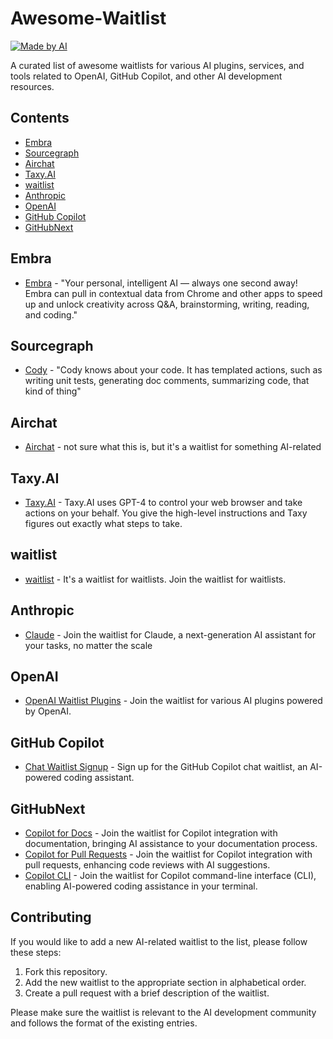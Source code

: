 # Awesome-Waitlist

[![Made by AI](https://img.shields.io/badge/Made%20by-AI-lightgrey?style=for-the-badge)](https://github.com/mefengl/made-by-ai)

A curated list of awesome waitlists for various AI plugins, services, and tools related to OpenAI, GitHub Copilot, and other AI development resources.

## Contents

- [Embra](#embra)
- [Sourcegraph](#sourcegraph)
- [Airchat](#airchat)
- [Taxy.AI](#taxyai)
- [waitlist](#waitlist)
- [Anthropic](#anthropic)
- [OpenAI](#openai)
- [GitHub Copilot](#github-copilot)
- [GitHubNext](#githubnext)

## Embra

- [Embra](https://embra.app/) - "Your personal, intelligent AI — always one second away! Embra can pull in contextual data from Chrome and other apps to speed up and unlock creativity across Q&A, brainstorming, writing, reading, and coding."

## Sourcegraph

- [Cody](https://sourcegraph.typeform.com/cody-signup) - "Cody knows about your code. It has templated actions, such as writing unit tests, generating doc comments, summarizing code, that kind of thing"

## Airchat

- [Airchat](https://www.getairchat.com/) - not sure what this is, but it's a waitlist for something AI-related

## Taxy.AI

- [Taxy.AI](https://docs.google.com/forms/d/e/1FAIpQLScAFKI1fZ1cXhBmSp2HM93Jvuc8Jvrxh5iSbkKhtwKN-OHoTQ/viewform) - Taxy.AI uses GPT-4 to control your web browser and take actions on your behalf. You give the high-level instructions and Taxy figures out exactly what steps to take.

## waitlist

- [waitlist](https://waitlist.wtf) - It's a waitlist for waitlists. Join the waitlist for waitlists.

## Anthropic

- [Claude](https://www.anthropic.com/earlyaccess) - Join the waitlist for Claude, a next-generation AI assistant for your tasks, no matter the scale

## OpenAI

- [OpenAI Waitlist Plugins](https://openai.com/waitlist/plugins) - Join the waitlist for various AI plugins powered by OpenAI.

## GitHub Copilot

- [Chat Waitlist Signup](https://github.com/github-copilot/chat_waitlist_signup/join) - Sign up for the GitHub Copilot chat waitlist, an AI-powered coding assistant.

## GitHubNext

- [Copilot for Docs](https://githubnext.com/projects/copilot-for-docs) - Join the waitlist for Copilot integration with documentation, bringing AI assistance to your documentation process.
- [Copilot for Pull Requests](https://githubnext.com/projects/copilot-for-pull-requests) - Join the waitlist for Copilot integration with pull requests, enhancing code reviews with AI suggestions.
- [Copilot CLI](https://githubnext.com/projects/copilot-cli) - Join the waitlist for Copilot command-line interface (CLI), enabling AI-powered coding assistance in your terminal.

## Contributing

If you would like to add a new AI-related waitlist to the list, please follow these steps:

1. Fork this repository.
2. Add the new waitlist to the appropriate section in alphabetical order.
3. Create a pull request with a brief description of the waitlist.

Please make sure the waitlist is relevant to the AI development community and follows the format of the existing entries.
